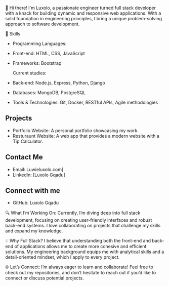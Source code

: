 👋 Hi there! I'm Luxolo, a passionate engineer turned full stack developer with a knack for building dynamic and responsive web applications. With a solid foundation in engineering principles, I bring a unique problem-solving approach to software development.

🌟 Skills
- Programming Languages:
- Front-end: HTML, CSS, JavaScript
- Frameworks: Bootstrap

  Current studies:
- Back-end: Node.js, Express, Python, Django
- Databases: MongoDB, PostgreSQL
- Tools & Technologies: Git, Docker, RESTful APIs, Agile methodologies

## Projects
- Portfolio Website:  A personal portfolio showcasing my work.
- Resturaunt Website: A web app that provides a modern website with a Tip Calculator.

## Contact Me
- Email: Luwieluxolo.com]
- LinkedIn: [Luxolo Gqadu]

## Connect with me
- GitHub: Luxolo Gqadu


🔍 What I’m Working On:
Currently, I’m diving deep into full stack development, focusing on creating user-friendly interfaces and robust back-end systems. I love collaborating on projects that challenge my skills and expand my knowledge.

💡 Why Full Stack?
I believe that understanding both the front-end and back-end of applications allows me to create more cohesive and efficient solutions. My engineering background equips me with analytical skills and a detail-oriented mindset, which I apply to every project.

🌐 Let’s Connect:
I’m always eager to learn and collaborate! Feel free to check out my repositories, and don’t hesitate to reach out if you’d like to connect or discuss potential projects.
